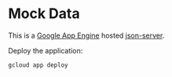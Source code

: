 # Mock Data

This is a [Google App Engine](https://console.cloud.google.com/) hosted [json-server](https://github.com/typicode/json-server).

Deploy the application:

```sh
gcloud app deploy
```
